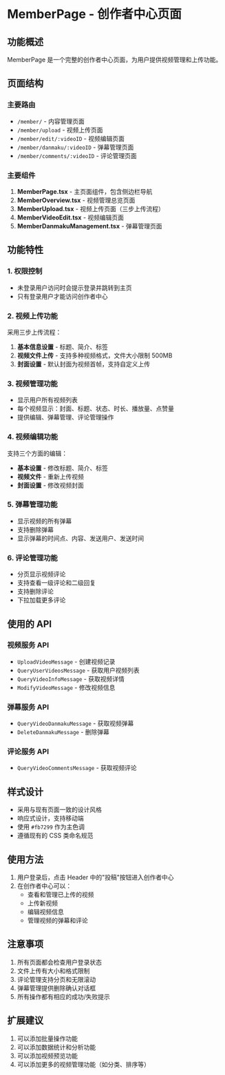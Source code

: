 # MemberPage - 创作者中心页面

## 功能概述

MemberPage 是一个完整的创作者中心页面，为用户提供视频管理和上传功能。

## 页面结构

### 主要路由

- `/member/` - 内容管理页面
- `/member/upload` - 视频上传页面
- `/member/edit/:videoID` - 视频编辑页面
- `/member/danmaku/:videoID` - 弹幕管理页面
- `/member/comments/:videoID` - 评论管理页面

### 主要组件

1. **MemberPage.tsx** - 主页面组件，包含侧边栏导航
2. **MemberOverview.tsx** - 视频管理总览页面
3. **MemberUpload.tsx** - 视频上传页面（三步上传流程）
4. **MemberVideoEdit.tsx** - 视频编辑页面
5. **MemberDanmakuManagement.tsx** - 弹幕管理页面

## 功能特性

### 1. 权限控制
- 未登录用户访问时会提示登录并跳转到主页
- 只有登录用户才能访问创作者中心

### 2. 视频上传功能
采用三步上传流程：
1. **基本信息设置** - 标题、简介、标签
2. **视频文件上传** - 支持多种视频格式，文件大小限制 500MB
3. **封面设置** - 默认封面为视频首帧，支持自定义上传

### 3. 视频管理功能
- 显示用户所有视频列表
- 每个视频显示：封面、标题、状态、时长、播放量、点赞量
- 提供编辑、弹幕管理、评论管理操作

### 4. 视频编辑功能
支持三个方面的编辑：
- **基本设置** - 修改标题、简介、标签
- **视频文件** - 重新上传视频
- **封面设置** - 修改视频封面

### 5. 弹幕管理功能
- 显示视频的所有弹幕
- 支持删除弹幕
- 显示弹幕的时间点、内容、发送用户、发送时间

### 6. 评论管理功能
- 分页显示视频评论
- 支持查看一级评论和二级回复
- 支持删除评论
- 下拉加载更多评论

## 使用的 API

### 视频服务 API
- `UploadVideoMessage` - 创建视频记录
- `QueryUserVideosMessage` - 获取用户视频列表
- `QueryVideoInfoMessage` - 获取视频详情
- `ModifyVideoMessage` - 修改视频信息

### 弹幕服务 API
- `QueryVideoDanmakuMessage` - 获取视频弹幕
- `DeleteDanmakuMessage` - 删除弹幕

### 评论服务 API
- `QueryVideoCommentsMessage` - 获取视频评论

## 样式设计

- 采用与现有页面一致的设计风格
- 响应式设计，支持移动端
- 使用 `#fb7299` 作为主色调
- 遵循现有的 CSS 类命名规范

## 使用方法

1. 用户登录后，点击 Header 中的"投稿"按钮进入创作者中心
2. 在创作者中心可以：
   - 查看和管理已上传的视频
   - 上传新视频
   - 编辑视频信息
   - 管理视频的弹幕和评论

## 注意事项

1. 所有页面都会检查用户登录状态
2. 文件上传有大小和格式限制
3. 评论管理支持分页和无限滚动
4. 弹幕管理提供删除确认对话框
5. 所有操作都有相应的成功/失败提示

## 扩展建议

1. 可以添加批量操作功能
2. 可以添加数据统计和分析功能
3. 可以添加视频预览功能
4. 可以添加更多的视频管理功能（如分类、排序等）
